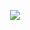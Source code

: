 <p align="center"> <img src="https://github-readme-stats.vercel.app/api?username=tarkerin&count_private=true&theme=highcontrastt&show_icons=false&hide_border=true" /> </p>


